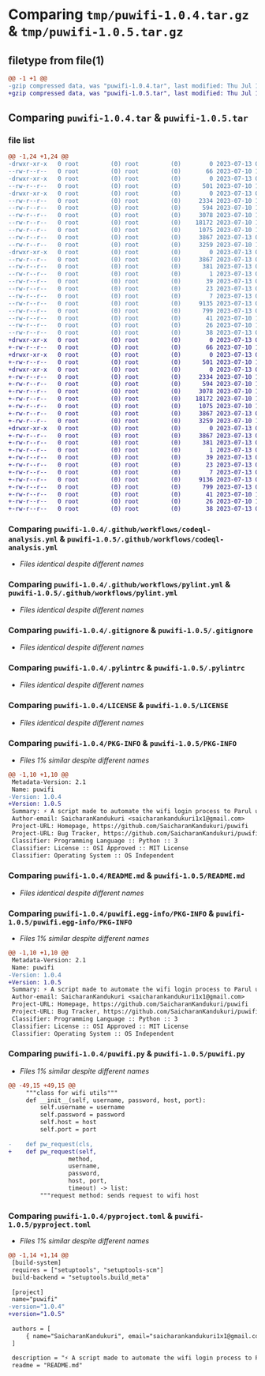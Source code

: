 # Comparing `tmp/puwifi-1.0.4.tar.gz` & `tmp/puwifi-1.0.5.tar.gz`

## filetype from file(1)

```diff
@@ -1 +1 @@
-gzip compressed data, was "puwifi-1.0.4.tar", last modified: Thu Jul 13 09:28:48 2023, max compression
+gzip compressed data, was "puwifi-1.0.5.tar", last modified: Thu Jul 13 09:34:14 2023, max compression
```

## Comparing `puwifi-1.0.4.tar` & `puwifi-1.0.5.tar`

### file list

```diff
@@ -1,24 +1,24 @@
-drwxr-xr-x   0 root         (0) root         (0)        0 2023-07-13 09:28:48.084236 puwifi-1.0.4/
--rw-r--r--   0 root         (0) root         (0)       66 2023-07-10 14:39:51.000000 puwifi-1.0.4/.gitattributes
-drwxr-xr-x   0 root         (0) root         (0)        0 2023-07-13 09:28:48.074236 puwifi-1.0.4/.github/
--rw-r--r--   0 root         (0) root         (0)      501 2023-07-10 14:39:51.000000 puwifi-1.0.4/.github/dependabot.yml
-drwxr-xr-x   0 root         (0) root         (0)        0 2023-07-13 09:28:48.074236 puwifi-1.0.4/.github/workflows/
--rw-r--r--   0 root         (0) root         (0)     2334 2023-07-10 14:39:51.000000 puwifi-1.0.4/.github/workflows/codeql-analysis.yml
--rw-r--r--   0 root         (0) root         (0)      594 2023-07-10 14:39:51.000000 puwifi-1.0.4/.github/workflows/pylint.yml
--rw-r--r--   0 root         (0) root         (0)     3078 2023-07-10 17:52:26.000000 puwifi-1.0.4/.gitignore
--rw-r--r--   0 root         (0) root         (0)    18172 2023-07-10 17:52:26.000000 puwifi-1.0.4/.pylintrc
--rw-r--r--   0 root         (0) root         (0)     1075 2023-07-10 14:39:51.000000 puwifi-1.0.4/LICENSE
--rw-r--r--   0 root         (0) root         (0)     3867 2023-07-13 09:28:48.084236 puwifi-1.0.4/PKG-INFO
--rw-r--r--   0 root         (0) root         (0)     3259 2023-07-10 18:08:53.000000 puwifi-1.0.4/README.md
-drwxr-xr-x   0 root         (0) root         (0)        0 2023-07-13 09:28:48.074236 puwifi-1.0.4/puwifi.egg-info/
--rw-r--r--   0 root         (0) root         (0)     3867 2023-07-13 09:28:48.000000 puwifi-1.0.4/puwifi.egg-info/PKG-INFO
--rw-r--r--   0 root         (0) root         (0)      381 2023-07-13 09:28:48.000000 puwifi-1.0.4/puwifi.egg-info/SOURCES.txt
--rw-r--r--   0 root         (0) root         (0)        1 2023-07-13 09:28:48.000000 puwifi-1.0.4/puwifi.egg-info/dependency_links.txt
--rw-r--r--   0 root         (0) root         (0)       39 2023-07-13 09:28:48.000000 puwifi-1.0.4/puwifi.egg-info/entry_points.txt
--rw-r--r--   0 root         (0) root         (0)       23 2023-07-13 09:28:48.000000 puwifi-1.0.4/puwifi.egg-info/requires.txt
--rw-r--r--   0 root         (0) root         (0)        7 2023-07-13 09:28:48.000000 puwifi-1.0.4/puwifi.egg-info/top_level.txt
--rw-r--r--   0 root         (0) root         (0)     9135 2023-07-13 09:27:14.000000 puwifi-1.0.4/puwifi.py
--rw-r--r--   0 root         (0) root         (0)      799 2023-07-13 09:27:28.000000 puwifi-1.0.4/pyproject.toml
--rw-r--r--   0 root         (0) root         (0)       41 2023-07-10 14:39:51.000000 puwifi-1.0.4/renovate.json
--rw-r--r--   0 root         (0) root         (0)       26 2023-07-10 14:39:51.000000 puwifi-1.0.4/requirements.txt
--rw-r--r--   0 root         (0) root         (0)       38 2023-07-13 09:28:48.084236 puwifi-1.0.4/setup.cfg
+drwxr-xr-x   0 root         (0) root         (0)        0 2023-07-13 09:34:14.814235 puwifi-1.0.5/
+-rw-r--r--   0 root         (0) root         (0)       66 2023-07-10 14:39:51.000000 puwifi-1.0.5/.gitattributes
+drwxr-xr-x   0 root         (0) root         (0)        0 2023-07-13 09:34:14.814235 puwifi-1.0.5/.github/
+-rw-r--r--   0 root         (0) root         (0)      501 2023-07-10 14:39:51.000000 puwifi-1.0.5/.github/dependabot.yml
+drwxr-xr-x   0 root         (0) root         (0)        0 2023-07-13 09:34:14.814235 puwifi-1.0.5/.github/workflows/
+-rw-r--r--   0 root         (0) root         (0)     2334 2023-07-10 14:39:51.000000 puwifi-1.0.5/.github/workflows/codeql-analysis.yml
+-rw-r--r--   0 root         (0) root         (0)      594 2023-07-10 14:39:51.000000 puwifi-1.0.5/.github/workflows/pylint.yml
+-rw-r--r--   0 root         (0) root         (0)     3078 2023-07-10 17:52:26.000000 puwifi-1.0.5/.gitignore
+-rw-r--r--   0 root         (0) root         (0)    18172 2023-07-10 17:52:26.000000 puwifi-1.0.5/.pylintrc
+-rw-r--r--   0 root         (0) root         (0)     1075 2023-07-10 14:39:51.000000 puwifi-1.0.5/LICENSE
+-rw-r--r--   0 root         (0) root         (0)     3867 2023-07-13 09:34:14.814235 puwifi-1.0.5/PKG-INFO
+-rw-r--r--   0 root         (0) root         (0)     3259 2023-07-10 18:08:53.000000 puwifi-1.0.5/README.md
+drwxr-xr-x   0 root         (0) root         (0)        0 2023-07-13 09:34:14.814235 puwifi-1.0.5/puwifi.egg-info/
+-rw-r--r--   0 root         (0) root         (0)     3867 2023-07-13 09:34:14.000000 puwifi-1.0.5/puwifi.egg-info/PKG-INFO
+-rw-r--r--   0 root         (0) root         (0)      381 2023-07-13 09:34:14.000000 puwifi-1.0.5/puwifi.egg-info/SOURCES.txt
+-rw-r--r--   0 root         (0) root         (0)        1 2023-07-13 09:34:14.000000 puwifi-1.0.5/puwifi.egg-info/dependency_links.txt
+-rw-r--r--   0 root         (0) root         (0)       39 2023-07-13 09:34:14.000000 puwifi-1.0.5/puwifi.egg-info/entry_points.txt
+-rw-r--r--   0 root         (0) root         (0)       23 2023-07-13 09:34:14.000000 puwifi-1.0.5/puwifi.egg-info/requires.txt
+-rw-r--r--   0 root         (0) root         (0)        7 2023-07-13 09:34:14.000000 puwifi-1.0.5/puwifi.egg-info/top_level.txt
+-rw-r--r--   0 root         (0) root         (0)     9136 2023-07-13 09:32:09.000000 puwifi-1.0.5/puwifi.py
+-rw-r--r--   0 root         (0) root         (0)      799 2023-07-13 09:34:07.000000 puwifi-1.0.5/pyproject.toml
+-rw-r--r--   0 root         (0) root         (0)       41 2023-07-10 14:39:51.000000 puwifi-1.0.5/renovate.json
+-rw-r--r--   0 root         (0) root         (0)       26 2023-07-10 14:39:51.000000 puwifi-1.0.5/requirements.txt
+-rw-r--r--   0 root         (0) root         (0)       38 2023-07-13 09:34:14.814235 puwifi-1.0.5/setup.cfg
```

### Comparing `puwifi-1.0.4/.github/workflows/codeql-analysis.yml` & `puwifi-1.0.5/.github/workflows/codeql-analysis.yml`

 * *Files identical despite different names*

### Comparing `puwifi-1.0.4/.github/workflows/pylint.yml` & `puwifi-1.0.5/.github/workflows/pylint.yml`

 * *Files identical despite different names*

### Comparing `puwifi-1.0.4/.gitignore` & `puwifi-1.0.5/.gitignore`

 * *Files identical despite different names*

### Comparing `puwifi-1.0.4/.pylintrc` & `puwifi-1.0.5/.pylintrc`

 * *Files identical despite different names*

### Comparing `puwifi-1.0.4/LICENSE` & `puwifi-1.0.5/LICENSE`

 * *Files identical despite different names*

### Comparing `puwifi-1.0.4/PKG-INFO` & `puwifi-1.0.5/PKG-INFO`

 * *Files 1% similar despite different names*

```diff
@@ -1,10 +1,10 @@
 Metadata-Version: 2.1
 Name: puwifi
-Version: 1.0.4
+Version: 1.0.5
 Summary: ⚡ A script made to automate the wifi login process to Parul university routers. login to wifi forever
 Author-email: SaicharanKandukuri <saicharankandukuri1x1@gmail.com>
 Project-URL: Homepage, https://github.com/SaicharanKandukuri/puwifi
 Project-URL: Bug Tracker, https://github.com/SaicharanKandukuri/puwifi/issues
 Classifier: Programming Language :: Python :: 3
 Classifier: License :: OSI Approved :: MIT License
 Classifier: Operating System :: OS Independent
```

### Comparing `puwifi-1.0.4/README.md` & `puwifi-1.0.5/README.md`

 * *Files identical despite different names*

### Comparing `puwifi-1.0.4/puwifi.egg-info/PKG-INFO` & `puwifi-1.0.5/puwifi.egg-info/PKG-INFO`

 * *Files 1% similar despite different names*

```diff
@@ -1,10 +1,10 @@
 Metadata-Version: 2.1
 Name: puwifi
-Version: 1.0.4
+Version: 1.0.5
 Summary: ⚡ A script made to automate the wifi login process to Parul university routers. login to wifi forever
 Author-email: SaicharanKandukuri <saicharankandukuri1x1@gmail.com>
 Project-URL: Homepage, https://github.com/SaicharanKandukuri/puwifi
 Project-URL: Bug Tracker, https://github.com/SaicharanKandukuri/puwifi/issues
 Classifier: Programming Language :: Python :: 3
 Classifier: License :: OSI Approved :: MIT License
 Classifier: Operating System :: OS Independent
```

### Comparing `puwifi-1.0.4/puwifi.py` & `puwifi-1.0.5/puwifi.py`

 * *Files 1% similar despite different names*

```diff
@@ -49,15 +49,15 @@
     """class for wifi utils"""
     def __init__(self, username, password, host, port):
         self.username = username
         self.password = password
         self.host = host
         self.port = port
 
-    def pw_request(cls,
+    def pw_request(self,
                 method,
                 username,
                 password,
                 host, port,
                 timeout) -> list:
         """request method: sends request to wifi host
```

### Comparing `puwifi-1.0.4/pyproject.toml` & `puwifi-1.0.5/pyproject.toml`

 * *Files 1% similar despite different names*

```diff
@@ -1,14 +1,14 @@
 [build-system]
 requires = ["setuptools", "setuptools-scm"]
 build-backend = "setuptools.build_meta"
 
 [project]
 name="puwifi"
-version="1.0.4"
+version="1.0.5"
 
 authors = [
     { name="SaicharanKandukuri", email="saicharankandukuri1x1@gmail.com"}
 ]
 
 description = "⚡ A script made to automate the wifi login process to Parul university routers. login to wifi forever"
 readme = "README.md"
```

